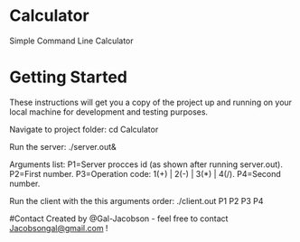 # Calculator
Simple Command Line Calculator

# Getting Started
These instructions will get you a copy of the project up and running on your local machine for development and testing purposes. 

Navigate to project folder:
cd Calculator

Run the server:
./server.out&

Arguments list:
P1=Server procces id (as shown after running server.out).
P2=First number.
P3=Operation code: 1(+) | 2(-) | 3(*) | 4(/).
P4=Second number.

Run the client with the this arguments order:
./client.out P1 P2 P3 P4


#Contact
Created by @Gal-Jacobson - feel free to contact Jacobsongal@gmail.com !
